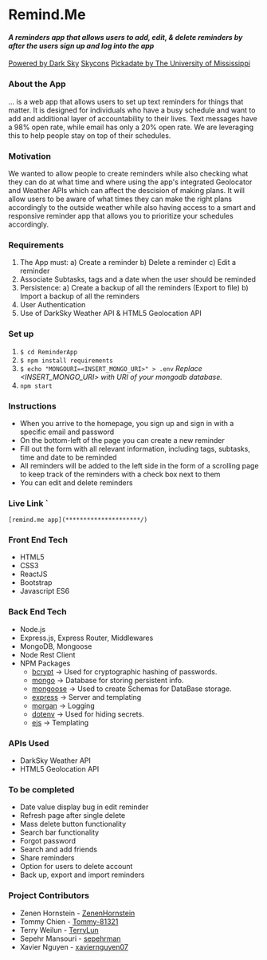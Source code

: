 # Remind.Me

#### *A reminders app that allows users to add, edit, & delete reminders by after the users sign up and log into the app*

[Powered by Dark Sky](https://darksky.net/poweredby/)
[Skycons](https://darkskyapp.github.io/skycons/)
[Pickadate by The University of Mississippi](https://common.olemiss.edu/pickadate.html)

### About the App

... is a web app that allows users to set up text reminders for things that matter. It is designed for individuals who have a busy schedule and want to add and additional layer of accountability to their lives.
Text messages have a 98% open rate, while email has only a 20% open rate. We are leveraging this to help people stay on top of their schedules.

### Motivation

We wanted to allow people to create reminders while also checking what they can do at what time and where using the app's integrated Geolocator and Weather APIs which can affect the descision of making plans. It will allow users to be aware of what times they can make the right plans accordingly to the outside weather while also having access to a smart and responsive reminder app that allows you to prioritize your schedules accordingly.

### Requirements
1.	The App must:
a) Create a reminder
b) Delete a reminder
c) Edit a reminder
2.	Associate Subtasks, tags and a date when the user should be reminded
3.	Persistence:
a) Create a backup of all the reminders (Export to file)
b) Import a backup of all the reminders
4.	User Authentication
5.	Use of DarkSky Weather API & HTML5 Geolocation API

### Set up
1. `$ cd ReminderApp`
2. `$ npm install requirements`
3. `$ echo "MONGOURI=<INSERT_MONGO_URI>" > .env`  *Replace <INSERT_MONGO_URI> with URI of your mongodb database.*
4. `npm start`

 

### Instructions

- When you arrive to the homepage, you sign up and sign in with a specific email and password
- On the bottom-left of the page you can create a new reminder
- Fill out the form with all relevant information, including tags, subtasks, time and date to be reminded
- All reminders will be added to the left side in the form of a scrolling page to keep track of the reminders with a check box next to them
- You can edit and delete reminders 


### Live Link `
```
[remind.me app](*********************/)
```

### Front End Tech
* HTML5
* CSS3
* ReactJS
* Bootstrap
* Javascript ES6

  

### Back End Tech
* Node.js
* Express.js, Express Router, Middlewares
* MongoDB, Mongoose
* Node Rest Client
* NPM Packages
  * [bcrypt](https://www.npmjs.com/package/bcrypt) -> Used for cryptographic hashing of passwords.
  * [mongo](https://www.npmjs.com/package/mongo) -> Database for storing persistent info.
  * [mongoose](https://www.npmjs.com/package/mongoose) -> Used to create Schemas for DataBase storage.
  * [express](https://www.npmjs.com/package/express) -> Server and templating
  * [morgan](https://www.npmjs.com/package/morgran) -> Logging
  * [dotenv](https://www.npmjs.com/package/dotenv) -> Used for hiding secrets.
  * [ejs](https://www.npmjs.com/package/ejs) -> Templating


### APIs Used
* DarkSky Weather API
* HTML5 Geolocation API


### To be completed
* Date value display bug in edit reminder
* Refresh page after single delete
* Mass delete button functionality
* Search bar functionality
* Forgot password
* Search and add friends
* Share reminders
* Option for users to delete account
* Back up, export and import reminders


### Project Contributors
* Zenen Hornstein - [ZenenHornstein](https://github.com/ZenenHornstein)
* Tommy Chien - [Tommy-81321](https://github.com/Tommy-81321)
* Terry Weilun - [TerryLun](https://github.com/TerryLun)
* Sepehr Mansouri - [sepehrman](https://github.com/sepehrman)
* Xavier Nguyen - [xaviernguyen07](https://github.com/xaviernguyen07)
